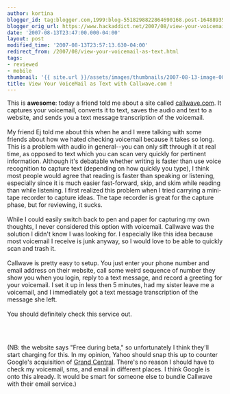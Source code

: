 ```yaml
---
author: kortina
blogger_id: tag:blogger.com,1999:blog-5518298822864690168.post-1648893579485382295
blogger_orig_url: https://www.hackaddict.net/2007/08/view-your-voicemail-as-text.html
date: '2007-08-13T23:47:00.000-04:00'
layout: post
modified_time: '2007-08-13T23:57:13.630-04:00'
redirect_from: /2007/08/view-your-voicemail-as-text.html
tags:
- reviewed
- mobile
thumbnail: '{{ site.url }}/assets/images/thumbnails/2007-08-13-image-0000.png'
title: View Your VoiceMail as Text with Callwave.com !
---
```


This is <b>awesome</b>: today a friend told me about a site called <a href="http://www.callwave.com/" title="CallWave: Text is the New Voicemail">callwave.com</a>.  It captures your voicemail, converts it to text, saves the audio and text to a website, and sends you a text message transcription of the voicemail.<br/><br/>My friend Ej told me about this when he and I were talking with some friends about how we hated checking voicemail because it takes so long.  This is a problem with audio in general--you can only sift through it at real time, as opposed to text which you can scan very quickly for pertinent information.   Although it's debatable whether writing is faster than use voice recognition to capture text (depending on how quickly you type), I think most people would agree that reading is faster than speaking or listening, especially since it is much easier fast-forward, skip, and skim while reading than while listening. I first realized this problem when I tried carrying a mini-tape recorder to capture ideas.  The tape recorder is great for the capture phase, but for reviewing, it sucks.<br/><br/>While I could easily switch back to pen and paper for capturing my own thoughts, I never considered this option with voicemail.  Callwave was the solution I didn't know I was looking for.  I especially like this idea because most voicemail I receive is junk anyway, so I would love to be able to quickly scan and trash it.<br/><br/>Callwave is pretty easy to setup.  You just enter your phone number and email address on their website, call some weird sequence of number they show you when you login, reply to a text message, and record a greeting for your voicemail.  I set it up in less then 5 minutes, had my sister leave me a voicemail, and I immediately got a text message transcription of the message she left.<br/><br/>You should definitely check this service out.<br/><br/><img alt="" border="0" id="BLOGGER_PHOTO_ID_5098398266842292978" src="{{ site.url }}/assets/images/posts/2007-08-13-image-0000.png" style="display:block; margin:0px auto 10px; text-align:center; "/><br/><br/>(NB: the website says "Free during beta," so unfortunately I think they'll start charging for this.  In my opinion, Yahoo should snap this up to counter Google's acquisition of <a href="http://www.grandcentral.com/" title="GrandCentral: The New Way to Use Your Phones">Grand Central</a>.  There's no reason I should have to check my voicemail, sms, and email in different places.  I think Google is onto this already. It would be smart for someone else to bundle Callwave with their email service.)